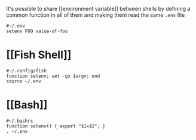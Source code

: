 It's possible to share [[environment variable]] between shells by defining a common function in all of them and making them read the same `.env` file

```shell
#~/.env
setenv FOO value-of-foo
```

# [[Fish Shell]]
```shell
#~/.config/fish
function setenv; set -gx $argv; end
source ~/.env
```

# [[Bash]]

```shell
#~/.bashrc
function setenv() { export "$1=$2"; }
. ~/.env
```
